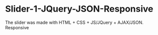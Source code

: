 # Slider-1-JQuery-JSON-Responsive
The slider was made with HTML + CSS + JS/JQuery + AJAX/JSON. Responsive
